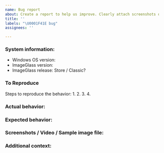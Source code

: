 ```yaml
---
name: Bug report
about: Create a report to help us improve. Clearly attach screenshots or video to help reproduce the issue quickly. Include a sample file if the problem involves image formats.
title: ''
labels: "\U0001F41E bug"
assignees: ''

---
```


### System information:
- Windows OS version: 
- ImageGlass version:
- ImageGlass release: Store / Classic?


### To Reproduce
Steps to reproduce the behavior:
1. 
2. 
3. 
4. 


### Actual behavior:
<!-- Use list bullets to make it clear and concise -->


### Expected behavior:
<!-- A clear and concise description of what you expected to happen. -->


### Screenshots / Video / Sample image file:
<!-- Attach SCREENSHOTS, VIDEO to help explain your problem quickly. -->
<!-- Attach a SAMPLE FILE if the problem involves image formats -->


### Additional context:
<!-- Add any other context about the problem here. -->



